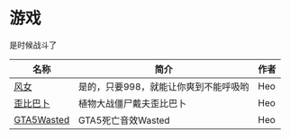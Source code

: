 # 游戏

是时候战斗了

| 名称  | 简介 | 作者 |
|-----|----|--------|
| [风女](/游戏/audios/风女998-1700831200.muyu) | 是的，只要998，就能让你爽到不能呼吸哟   |   Heo     |
| [歪比巴卜](/游戏/audios/歪比巴卜-1703473704.muyu) | 植物大战僵尸戴夫歪比巴卜 | Heo |
| [GTA5Wasted](/游戏/audios/GTA5Wasted-1706693764.muyu) | GTA5死亡音效Wasted | Heo |
